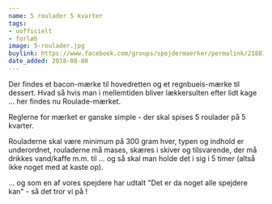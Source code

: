 ```yaml
---
name: 5 roulader 5 kvarter
tags:
- uofficielt
- forløb
image: 5-roulader.jpg
buylink: https://www.facebook.com/groups/spejdermaerker/permalink/2188174258081278/
date_added: 2018-08-08
---
```

Der findes et bacon-mærke til hovedretten og et regnbueis-mærke til dessert. Hvad så hvis man i mellemtiden bliver lækkersulten efter lidt kage … her findes nu Roulade-mærket.

Reglerne for mærket er ganske simple - der skal spises 5 roulader på 5 kvarter.

Rouladerne skal være minimum på 300 gram hver, typen og indhold er underordnet, rouladerne må mases, skæres i skiver og tilsvarende, der må drikkes vand/kaffe m.m. til … og så skal man holde det i sig i 5 timer (altså ikke noget med at kaste op).

… og som en af vores spejdere har udtalt "Det er da noget alle spejdere kan" - så det tror vi på !
